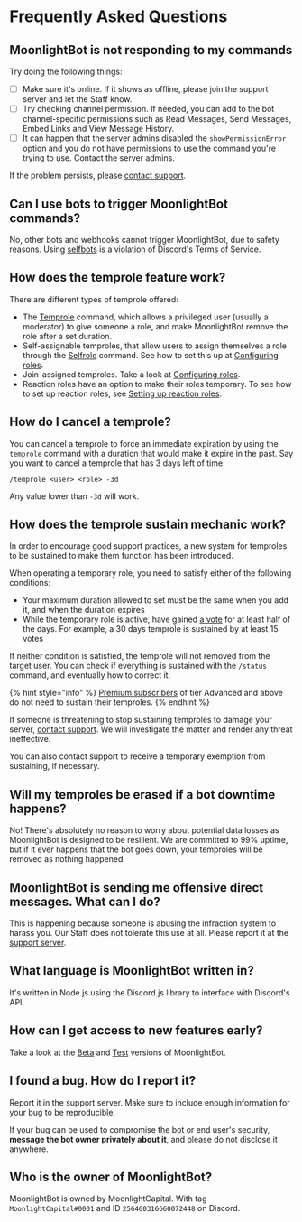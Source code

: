 # Frequently Asked Questions

## MoonlightBot is not responding to my commands

Try doing the following things:

* [ ] Make sure it's online. If it shows as offline, please join the support server and let the Staff know.
* [ ] Try checking channel permission. If needed, you can add to the bot channel-specific permissions such as Read Messages, Send Messages, Embed Links and View Message History.
* [ ] It can happen that the server admins disabled the `showPermissionError` option and you do not have permissions to use the command you're trying to use. Contact the server admins.

If the problem persists, please [contact support](https://discord.gg/hNQWVVC).

## Can I use bots to trigger MoonlightBot commands?

No, other bots and webhooks cannot trigger MoonlightBot, due to safety reasons. Using [selfbots](https://support.discord.com/hc/en-us/articles/115002192352-Automated-user-accounts-self-bots-) is a violation of Discord's Terms of Service.

## How does the temprole feature work?

There are different types of temprole offered:

* The [Temprole](../staff-commands/temprole.md) command, which allows a privileged user (usually a moderator) to give someone a role, and make MoonlightBot remove the role after a set duration.
* Self-assignable temproles, that allow users to assign themselves a role through the [Selfrole](../public-commands/selfrole.md) command. See how to set this up at [Configuring roles](../admin-commands/config/configuring-roles.md).
* Join-assigned temproles. Take a look at [Configuring roles](../admin-commands/config/configuring-roles.md).
* Reaction roles have an option to make their roles temporary. To see how to set up reaction roles, see [Setting up reaction roles](setting-up-reaction-roles.md).

## How do I cancel a temprole?

You can cancel a temprole to force an immediate expiration by using the `temprole` command with a duration that would make it expire in the past. Say you want to cancel a temprole that has 3 days left of time:

```
/temprole <user> <role> -3d
```

Any value lower than `-3d` will work.

## How does the temprole sustain mechanic work?

In order to encourage good support practices, a new system for temproles to be sustained to make them function has been introduced.

When operating a temporary role, you need to satisfy either of the following conditions:
- Your maximum duration allowed to set must be the same when you add it, and when the duration expires
- While the temporary role is active, have gained [a vote](../support/upvote-moonlightbot.md) for at least half of the days. For example, a 30 days temprole is sustained by at least 15 votes

If neither condition is satisfied, the temprole will not removed from the target user. You can check if everything is sustained with the `/status` command, and eventually how to correct it.

{% hint style="info" %}
[Premium subscribers](../versions-of-the-bot/premium.md) of tier Advanced and above do not need to sustain their temproles.
{% endhint %}

If someone is threatening to stop sustaining temproles to damage your server, [contact support](https://discord.gg/hNQWVVC). We will investigate the matter and render any threat ineffective.

You can also contact support to receive a temporary exemption from sustaining, if necessary.

## Will my temproles be erased if a bot downtime happens?

No! There's absolutely no reason to worry about potential data losses as MoonlightBot is designed to be resilient. We are committed to 99% uptime, but if it ever happens that the bot goes down, your temproles will be removed as nothing happened.

## MoonlightBot is sending me offensive direct messages. What can I do?

This is happening because someone is abusing the infraction system to harass you. Our Staff does not tolerate this use at all. Please report it at the [support server](https://discord.gg/hNQWVVC).

## What language is MoonlightBot written in?

It's written in Node.js using the Discord.js library to interface with Discord's API.

## How can I get access to new features early?

Take a look at the [Beta](../versions-of-the-bot/beta.md) and [Test](../versions-of-the-bot/test.md) versions of MoonlightBot.

## I found a bug. How do I report it?

Report it in the support server. Make sure to include enough information for your bug to be reproducible.

If your bug can be used to compromise the bot or end user's security, **message the bot owner privately about it**, and please do not disclose it anywhere.

## Who is the owner of MoonlightBot?

MoonlightBot is owned by MoonlightCapital. With tag `MoonlightCapital#0001` and ID `256460316660072448` on Discord.
